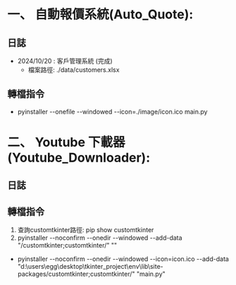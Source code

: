 # 一、 自動報價系統(Auto_Quote):

## 日誌
- 2024/10/20 : 客戶管理系統 (完成) 
    - 檔案路徑: ./data/customers.xlsx

## 轉檔指令
- pyinstaller --onefile --windowed --icon=./image/icon.ico main.py

# 二、 Youtube 下載器(Youtube_Downloader):

## 日誌

## 轉檔指令
1. 查詢customtkinter路徑: pip show customtkinter
2. pyinstaller --noconfirm --onedir --windowed --add-data "<CustomTkinter Location>/customtkinter;customtkinter/"  "<Path to Python Script>"

- pyinstaller --noconfirm --onedir --windowed --icon=icon.ico --add-data "d:\users\egg\desktop\tkinter_project\env\lib\site-packages/customtkinter;customtkinter/" "main.py"





    